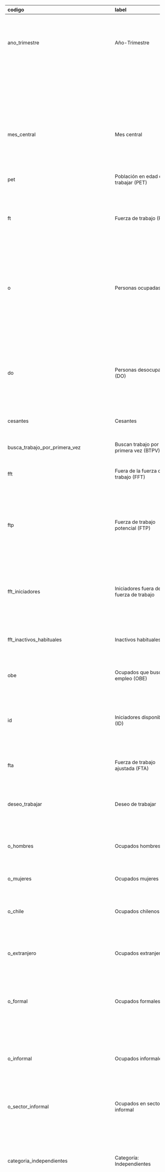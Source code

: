 | codigo                                    | label                                                                      | description                                                                                                                                                                                                                                                                                                                                                                  | desde   | hasta   |
|:------------------------------------------|:---------------------------------------------------------------------------|:-----------------------------------------------------------------------------------------------------------------------------------------------------------------------------------------------------------------------------------------------------------------------------------------------------------------------------------------------------------------------------|:--------|:--------|
| ano_trimestre                             | Año-Trimestre                                                              | Año asociado al **mes central** del trimestre móvil. Cada registro corresponde a un trimestre móvil compuesto por tres meses consecutivos, pero el año se define según el mes central.                                                                                                                                                                                       |         |         |
|                                           |                                                                            |                                                                                                                                                                                                                                                                                                                                                                              |         |         |
|                                           |                                                                            | Por ejemplo, el trimestre Diciembre 2024 - Enero 2025 - Febrero 2025 tiene mes central = Enero (1), por lo tanto, `ano_trimestre` = 2025.                                                                                                                                                                                                                                    |         |         |
| mes_central                               | Mes central                                                                | Número del mes (1 a 12) que representa el mes central del trimestre móvil. Por ejemplo, un trimestre Enero-Febrero-Marzo tiene mes central = 2.                                                                                                                                                                                                                              |         |         |
| pet                                       | Población en edad de trabajar (PET)                                        | Todas las personas de 15 años o más residentes en Chile, sin límite superior de edad. Sirve de universo para calcular tasas de participación y ocupación.                                                                                                                                                                                                                    |         |         |
| ft                                        | Fuerza de trabajo (FT)                                                     | Personas en edad de trabajar que, en la semana de referencia, estaban ocupadas o desocupadas.                                                                                                                                                                                                                                                                                |         |         |
| o                                         | Personas ocupadas (O)                                                      | Personas en edad de trabajar que, durante la semana de referencia, trabajaron al menos una hora en actividades para producir bienes o servicios a cambio de una remuneración (en dinero o especies), o que estuvieron ausentes temporalmente de su trabajo manteniendo un vínculo laboral. También incluye a quienes trabajan sin remuneración en el negocio de un familiar. |         |         |
| do                                        | Personas desocupadas (DO)                                                  | Personas en edad de trabajar que no tenían empleo en la semana de referencia, buscaron trabajo activamente en las últimas cuatro semanas y estaban disponibles para trabajar dentro de las próximas dos semanas.                                                                                                                                                             |         |         |
| cesantes                                  | Cesantes                                                                   | Subconjunto de desocupados/as que tuvieron una ocupación previa de al menos un mes.                                                                                                                                                                                                                                                                                          |         |         |
| busca_trabajo_por_primera_vez             | Buscan trabajo por primera vez (BTPV)                                      | Personas desocupadas que nunca han tenido una ocupación anterior.                                                                                                                                                                                                                                                                                                            |         |         |
| fft                                       | Fuera de la fuerza de trabajo (FFT)                                        | Personas en edad de trabajar que, durante la semana de referencia, no estaban ocupadas ni desocupadas.                                                                                                                                                                                                                                                                       |         |         |
| ftp                                       | Fuerza de trabajo potencial (FTP)                                          | Personas no ocupadas que manifestaron interés en trabajar, pero no buscaron activamente empleo o no estaban disponibles para comenzar a trabajar. También se les denomina «inactivos/as potencialmente activos/as».                                                                                                                                                          |         |         |
| fft_iniciadores                           | Iniciadores fuera de la fuerza de trabajo                                  | Personas fuera de la fuerza de trabajo que pronto iniciarán una actividad laboral, incluyendo tanto a quienes están disponibles para comenzar en ≤2 semanas como a quienes no lo están.                                                                                                                                                                                      |         |         |
| fft_inactivos_habituales                  | Inactivos habituales                                                       | Resto de personas fuera de la fuerza de trabajo que ni buscan trabajo ni están disponibles para hacerlo en el corto plazo.                                                                                                                                                                                                                                                   |         |         |
| obe                                       | Ocupados que buscaron empleo (OBE)                                         | Personas ocupadas que realizaron acciones de búsqueda de otro empleo o un empleo adicional durante las últimas cuatro semanas.                                                                                                                                                                                                                                               |         |         |
| id                                        | Iniciadores disponibles (ID)                                               | Personas fuera de la fuerza de trabajo que no buscaron trabajo porque iniciarán una actividad laboral pronto, pero están disponibles para comenzar dentro de las próximas dos semanas.                                                                                                                                                                                       |         |         |
| fta                                       | Fuerza de trabajo ajustada (FTA)                                           | Corresponde a la suma de la fuerza de trabajo y la fuerza de trabajo potencial. Se utiliza para calcular indicadores de subutilización laboral                                                                                                                                                                                                                               |         |         |
| deseo_trabajar                            | Deseo de trabajar                                                          | Personas fuera de la fuerza de trabajo que manifiestan querer trabajar pero no realizaron búsqueda activa.                                                                                                                                                                                                                                                                   | 2020-02 |         |
| o_hombres                                 | Ocupados hombres                                                           | Personas clasificadas como ocupadas (v. definición de «Ocupado/a» en la ENE) cuyo valor de la variable `sexo` = 1 (hombre) en el micro-dato.                                                                                                                                                                                                                                 |         |         |
| o_mujeres                                 | Ocupados mujeres                                                           | Personas ocupadas cuyo valor de la variable `sexo` = 2 (mujer).                                                                                                                                                                                                                                                                                                              |         |         |
| o_chile                                   | Ocupados chilenos                                                          | Ocupados/as cuyo código en la variable `nacionalidad` es 152 (Chile), según clasificación ISO 3166-1 numérica adoptada por el INE.                                                                                                                                                                                                                                           |         |         |
| o_extranjero                              | Ocupados extranjeros                                                       | Ocupados/as cuyo valor en `nacionalidad` es distinto de 152, es decir, personas de nacionalidad extranjera residentes en Chile.                                                                                                                                                                                                                                              |         |         |
| o_formal                                  | Ocupados formales                                                          | Ocupados/as cuyo vínculo laboral incluye cotizaciones de salud y pensión pagadas por el empleador o, para independientes, empresas con contabilidad formal inscrita en SII.                                                                                                                                                                                                  | 2017-08 |         |
| o_informal                                | Ocupados informales                                                        | Dependientes sin cotización de salud ni pensión asociada a su empleador; independientes cuyo negocio pertenece al sector informal o familiares no remunerados.                                                                                                                                                                                                               | 2017-08 |         |
| o_sector_informal                         | Ocupados en sector informal                                                | Ocupados/as cuyo negocio o unidad económica pertenece al sector informal —sin registro tributario ni contabilidad separada.                                                                                                                                                                                                                                                  | 2017-08 |         |
| categoria_independientes                  | Categoría: Independientes                                                  | Ocupados/as clasificados como *empleador/a* (`categoria_ocupacion` = 1), *trabajador/a por cuenta propia* (`categoria_ocupacion` = 2), o *familiar personal no remunerado* (`categoria_ocupacion` = 7).                                                                                                                                                                      |         |         |
| categoria_empleador                       | Categoría: Empleador                                                       | Independiente que opera una empresa, negocio o explotación agropecuaria y contrata al menos a un/a asalariado/a remunerado/a (`categoria_ocupacion` = 1).                                                                                                                                                                                                                    |         |         |
| categoria_cuenta_propia                   | Categoría: Cuenta propia                                                   | Persona que trabaja en forma independiente sin contratar asalariados/as y cuyo ingreso procede directamente de la venta de bienes o servicios (`categoria_ocupacion` = 2).                                                                                                                                                                                                   |         |         |
| categoria_familiar_personal_no_remunerado | Categoría: Familiar personal no remunerado                                 | Miembro del hogar que trabaja en la empresa, negocio o finca de un/a pariente sin percibir remuneración monetaria ni en especie (`categoria_ocupacion` = 7).                                                                                                                                                                                                                 |         |         |
| categoria_dependientes                    | Categoría: Dependientes                                                    | Trabajadores/as que prestan servicios a un/a empleador/a bajo relación de subordinación, abarcando asalariados/as del sector privado (`categoria_ocupacion` = 3), público (4), y servicio doméstico (5 y 6).                                                                                                                                                                 |         |         |
| categoria_asalariados                     | Categoría: Asalariados                                                     | Dependientes remunerados distintos del servicio doméstico; incluye asalariados/as del sector privado (`categoria_ocupacion` = 3) y público (4).                                                                                                                                                                                                                              |         |         |
| categoria_asalariado_sector_privado       | Categoría: Asalariado sector privado                                       | Dependiente remunerado cuyo empleador pertenece al sector privado (`categoria_ocupacion` = 3).                                                                                                                                                                                                                                                                               |         |         |
| categoria_asalariado_sector_publico       | Categoría: Asalariado sector público                                       | Dependiente remunerado cuyo empleador corresponde al Estado o sus entidades (`categoria_ocupacion` = 4).                                                                                                                                                                                                                                                                     |         |         |
| categoria_servicio_domestico              | Categoría: Servicio doméstico                                              | Conjunto de trabajadores/as que realizan labores domésticas remuneradas en hogares particulares, ya sea viviendo en su propio hogar (`categoria_ocupacion` = 5) o en el hogar empleador (`categoria_ocupacion` = 6).                                                                                                                                                         |         |         |
| categoria_serv_domestico_puertas_afuera   | Categoría: Servicio doméstico puertas afuera                               | Trabajador/a de casa particular que vive en su propio hogar y acude a trabajar durante el día (`categoria_ocupacion` = 5).                                                                                                                                                                                                                                                   |         |         |
| categoria_serv_domestico_puertas_adentro  | Categoría: Servicio doméstico puertas adentro                              | Trabajador/a que reside en el hogar empleador formando parte del servicio doméstico (`categoria_ocupacion` = 6).                                                                                                                                                                                                                                                             |         |         |
| categoria_no_corresponde                  | Categoría: No corresponde                                                  | Código reservado (`categoria_ocupacion` = 0) para casos sin información o en los que la categoría ocupacional no aplica al entrevistado/a.                                                                                                                                                                                                                                   |         |         |
| grupo_ciuo08_1                            | CIUO08 G1 Directivos y gerentes                                            | Ocupados/as cuyo Gran Grupo CIUO-08 = 1 (Directores, gerentes y administradores).                                                                                                                                                                                                                                                                                            | 2017-02 |         |
| grupo_ciuo08_2                            | CIUO08 G2 Profesionales, científicos e intelectuales                       | Ocupados/as cuyo Gran Grupo CIUO-08 = 2 (Profesionales, científicos e intelectuales). Incluye médicos, docentes universitarios, ingenieros, abogados y otros/as que requieren nivel de cualificación alto (ISCED 5-8).                                                                                                                                                       | 2017-02 |         |
| grupo_ciuo08_3                            | CIUO08 G3 Técnicos y profesionales de nivel medio                          | Ocupados/as con Gran Grupo 3 (Técnicos y profesionales de nivel medio): por ejemplo técnicos en enfermería, asistentes contables, paramédicos, programadores de nivel medio.                                                                                                                                                                                                 | 2017-02 |         |
| grupo_ciuo08_4                            | CIUO08 G4 Personal de apoyo administrativo                                 | Trabajadores/as clasificados en el Gran Grupo 4 de CIUO-08: secretarios/as, recepcionistas, oficinistas y otros empleos de apoyo administrativo.                                                                                                                                                                                                                             | 2017-02 |         |
| grupo_ciuo08_5                            | CIUO08 G5 Trabajadores de los servicios y comercios                        | Gran Grupo 5 de CIUO-08: vendedores/as, camareros/as, cuidadores/as, personal de seguridad, entre otros puestos de servicios y ventas.                                                                                                                                                                                                                                       | 2017-02 |         |
| grupo_ciuo08_6                            | CIUO08 G6 Agricultores y trabajadores agropecuarios / pesqueros            | Comprende las ocupaciones agrícolas, ganaderas, forestales y pesqueras calificadas listadas en el Gran Grupo 6 de CIUO-08.                                                                                                                                                                                                                                                   | 2017-02 |         |
| grupo_ciuo08_7                            | CIUO08 G7 Artesanos y operarios de oficios                                 | Ocupados/as del Gran Grupo 7: oficiales, operarios y artesanos de artes mecánicas, construcción, electricidad, etc.                                                                                                                                                                                                                                                          | 2017-02 |         |
| grupo_ciuo08_8                            | CIUO08 G8 Operadores de máquinas y ensambladores                           | Incluye operadores/as de instalaciones fijas, máquinas industriales, vehículos y personal de ensamblaje (Gran Grupo 8).                                                                                                                                                                                                                                                      | 2017-02 |         |
| grupo_ciuo08_9                            | CIUO08 G9 Ocupaciones elementales                                          | Trabajos que requieren competencias básicas: limpieza, apoyo manual, carga y descarga, mensajería, etc. (Gran Grupo 9 de CIUO-08).                                                                                                                                                                                                                                           | 2017-02 |         |
| grupo_ciuo08_10                           | CIUO08 G10 No identificado                                                 | Registros ocupacionales que la ENE no logra codificar en los grandes grupos 1-9; el INE los etiqueta como ‘Otros no identificados’. Corresponde al código 10 utilizado en la difusión nacional.                                                                                                                                                                              | 2017-02 |         |
| grupo_ciuo08_nsnr                         | CIUO08 Sin clasificación / NS-NR                                           | Casos sin información suficiente o respuestas ‘No Sabe / No Responde’ en la codificación CIUO-08.                                                                                                                                                                                                                                                                            | 2017-02 |         |
| grupo_ciuo88_1                            | CIUO88 G1 Miembros poder ejecutivo y directivos adm. pública/empresas      | Ocupados/as cuyo Gran Grupo CIUO-88 = 1: Legisladores, altos funcionarios gubernamentales, directores corporativos y gerentes generales.                                                                                                                                                                                                                                     |         | 2019-02 |
| grupo_ciuo88_2                            | CIUO88 G2 Profesionales científicos e intelectuales                        | Gran Grupo 2: Profesionales de ciencias físicas, de la salud, docencia y otras profesiones que requieren formación universitaria completa.                                                                                                                                                                                                                                   |         | 2019-02 |
| grupo_ciuo88_3                            | CIUO88 G3 Técnicos y profesionales de nivel medio                          | Gran Grupo 3: Técnicos/as, asistentes y profesionales de nivel medio que apoyan labores científicas, sanitarias, docentes, artísticas o administrativas.                                                                                                                                                                                                                     |         | 2019-02 |
| grupo_ciuo88_4                            | CIUO88 G4 Empleados de oficina                                             | Gran Grupo 4: Personal de apoyo administrativo — secretarios/as, digitadores, contables, recepcionistas y otros empleados de oficina y atención al cliente.                                                                                                                                                                                                                  |         | 2019-02 |
| grupo_ciuo88_5                            | CIUO88 G5 Trabajadores de los servicios y vendedores                       | Gran Grupo 5: Personal de servicios personales, protección, comercio y venta al detalle, incluidos meseros/as, peluqueros/as y dependientes de tiendas y mercados.                                                                                                                                                                                                           |         | 2019-02 |
| grupo_ciuo88_6                            | CIUO88 G6 Agricultores y trab. agropecuarios/pesqueros                     | Gran Grupo 6: Trabajadores/as calificados/as de la agricultura, silvicultura, ganadería y pesca — tanto de mercado como de subsistencia.                                                                                                                                                                                                                                     |         | 2019-02 |
| grupo_ciuo88_7                            | CIUO88 G7 Oficiales, operarios y artesanos de oficios                      | Gran Grupo 7: Oficiales, artesanos y operarios de oficios mecánicos, construcción, imprenta, joyería, textiles y similares.                                                                                                                                                                                                                                                  |         | 2019-02 |
| grupo_ciuo88_8                            | CIUO88 G8 Operadores de instalaciones y máquinas/montadores                | Gran Grupo 8: Operadores/as de plantas industriales, máquinas fijas o móviles, conductores y ensambladores de equipo.                                                                                                                                                                                                                                                        |         | 2019-02 |
| grupo_ciuo88_9                            | CIUO88 G9 Trabajadores no calificados                                      | Gran Grupo 9: Ocupaciones elementales que realizan tareas simples y rutinarias que requieren poca o ninguna formación formal previa.                                                                                                                                                                                                                                         |         | 2019-02 |
| grupo_ciuo88_10                           | CIUO88 G10 Otros no identificados                                          | Registros de ocupaciones insuficientemente descritas o que no encajan en los grupos 1-9; se usan como categoría residual en la ENE histórica.                                                                                                                                                                                                                                |         | 2019-02 |
| grupo_ciuo88_nsnr                         | CIUO88 Sin clasificación / NS-NR                                           | Casos en que la ocupación fue declarada como ‘No sabe/No responde’ o no puede asignarse a ningún gran grupo de la CIUO-88.                                                                                                                                                                                                                                                   |         | 2019-02 |
| grupo_ciuo_alta                           | CIUO grupo alto (1-3)                                                      | Personas ocupadas clasificadas en los **grandes grupos 1 a 3** de la Clasificación Internacional Uniforme de Ocupaciones (CIUO), que incluyen:                                                                                                                                                                                                                               |         |         |
|                                           |                                                                            | - Directivos/as y gerentes (G1),                                                                                                                                                                                                                                                                                                                                             |         |         |
|                                           |                                                                            | - Profesionales científicos/as e intelectuales (G2),                                                                                                                                                                                                                                                                                                                         |         |         |
|                                           |                                                                            | - Técnicos/as y profesionales de nivel medio (G3).                                                                                                                                                                                                                                                                                                                           |         |         |
|                                           |                                                                            |                                                                                                                                                                                                                                                                                                                                                                              |         |         |
|                                           |                                                                            | Estas ocupaciones corresponden a un nivel de **alta calificación**.                                                                                                                                                                                                                                                                                                          |         |         |
| grupo_ciuo_media_baja                     | CIUO grupo medio-bajo (4-9)                                                | Personas ocupadas en los **grandes grupos 4 a 9** de la CIUO, que incluyen todas las ocupaciones de calificación media y las elementales:                                                                                                                                                                                                                                    |         |         |
|                                           |                                                                            | - Grupos 4 a 8 (ver CIUO grupo medio), más                                                                                                                                                                                                                                                                                                                                   |         |         |
|                                           |                                                                            | - Ocupaciones elementales (G9), caracterizadas por tareas simples y rutinarias.                                                                                                                                                                                                                                                                                              |         |         |
| grupo_ciuo_media                          | CIUO grupo medio (4-8)                                                     | Personas ocupadas en los **grandes grupos 4 a 8** de la CIUO, que abarcan:                                                                                                                                                                                                                                                                                                   |         |         |
|                                           |                                                                            | - Personal de apoyo administrativo (G4),                                                                                                                                                                                                                                                                                                                                     |         |         |
|                                           |                                                                            | - Trabajadores/as de servicios y ventas (G5),                                                                                                                                                                                                                                                                                                                                |         |         |
|                                           |                                                                            | - Agricultores/as y trabajadores agropecuarios/pesqueros (G6),                                                                                                                                                                                                                                                                                                               |         |         |
|                                           |                                                                            | - Artesanos/as y operarios de oficios (G7),                                                                                                                                                                                                                                                                                                                                  |         |         |
|                                           |                                                                            | - Operadores/as de maquinaria y ensambladores (G8).                                                                                                                                                                                                                                                                                                                          |         |         |
|                                           |                                                                            |                                                                                                                                                                                                                                                                                                                                                                              |         |         |
|                                           |                                                                            | Estas ocupaciones se consideran de **calificación media**.                                                                                                                                                                                                                                                                                                                   |         |         |
| grupo_ciuo_baja                           | CIUO grupo bajo (9)                                                        | Personas ocupadas clasificadas en el **gran grupo 9** de la CIUO —Ocupaciones elementales—, asociadas a tareas simples y rutinarias que requieren escasa formación formal.                                                                                                                                                                                                   |         |         |
| grupo_ciuo_otras                          | CIUO otros                                                                 | Personas ocupadas cuyo código de gran grupo en CIUO **no está en el rango 1-9**, ya sea por pertenecer al gran grupo 10 (ocupaciones en fuerzas armadas) o por no tener una clasificación válida o declarada (NS/NR).                                                                                                                                                        |         |         |
| o_sin_basica_completa                     | Sin educación Básica completa                                              | Ocupados/as cuyo **nivel educacional más alto** está por debajo de la enseñanza básica completa.                                                                                                                                                                                                                                                                             |         |         |
|                                           |                                                                            |                                                                                                                                                                                                                                                                                                                                                                              |         |         |
|                                           |                                                                            | Incluye:                                                                                                                                                                                                                                                                                                                                                                     |         |         |
|                                           |                                                                            | - Personas que declararon 'Nunca estudió', preescolar o básica/primaria sin haberla finalizado (`nivel` entre 0 y 3, con `termino_nivel` ≠ 1).                                                                                                                                                                                                                               |         |         |
|                                           |                                                                            | - Casos con códigos fuera del rango 3-14, considerados por el INE como ausencia de estudios formales.                                                                                                                                                                                                                                                                        |         |         |
| o_ed_basica_completa                      | Educación Básica completa                                                  | Ocupados/as que **completaron la enseñanza básica o primaria** (`nivel` = 3 y `termino_nivel` = 1), o que cursaron enseñanza media sin terminarla (`nivel` entre 4 y 6 o igual a 14, con `termino_nivel` ≠ 1).                                                                                                                                                               |         |         |
| o_ed_media_completa                       | Educación Media completa                                                   | Ocupados/as que **terminaron la enseñanza media** (común, técnico-profesional o humanidades) — `nivel` entre 4 y 6 o igual a 14, con `termino_nivel` = 1 — o que iniciaron estudios superiores **sin concluirlos** (`nivel` entre 7 y 9 con `termino_nivel` ≠ 1).                                                                                                            |         |         |
| o_ed_sup_completa                         | Educación Superior completa                                                | Ocupados/as con **estudios superiores finalizados**, incluyendo:                                                                                                                                                                                                                                                                                                             |         |         |
|                                           |                                                                            | - Carrera técnica de nivel superior en CFT (`nivel` = 7, `termino_nivel` = 1),                                                                                                                                                                                                                                                                                               |         |         |
|                                           |                                                                            | - Título profesional en Instituto Profesional (`nivel` = 8, `termino_nivel` = 1),                                                                                                                                                                                                                                                                                            |         |         |
|                                           |                                                                            | - Estudios universitarios o de posgrado completos (`nivel` entre 9 y 12).                                                                                                                                                                                                                                                                                                    |         |         |
| o_ed_sup_cft                              | Ed. Superior en CFT                                                        | Ocupados/as con **carrera técnica de nivel superior completada** (`nivel` = 7 y `termino_nivel` = 1).                                                                                                                                                                                                                                                                        |         |         |
| o_ed_sup_ip                               | Ed. Superior en IP                                                         | Ocupados/as con **título profesional de Instituto Profesional** completado (`nivel` = 8 y `termino_nivel` = 1).                                                                                                                                                                                                                                                              |         |         |
| o_ed_sup_univ                             | Ed. Superior universitaria                                                 | Ocupados/as con **título universitario o de posgrado completo**:                                                                                                                                                                                                                                                                                                             |         |         |
|                                           |                                                                            | `nivel` = 9 (universitario), 10 (postítulo), 11 (magíster), o 12 (doctorado).                                                                                                                                                                                                                                                                                                |         |         |
| o_ed_sup_ciuo_alta                        | Ed. Superior y grupo CIUO alto (1-3)                                       | Personas ocupadas con **educación superior completa** cuya ocupación se clasifica dentro de los **grandes grupos CIUO 1 a 3**:                                                                                                                                                                                                                                               |         |         |
|                                           |                                                                            | - Directivos y gerentes                                                                                                                                                                                                                                                                                                                                                      |         |         |
|                                           |                                                                            | - Profesionales científicos e intelectuales                                                                                                                                                                                                                                                                                                                                  |         |         |
|                                           |                                                                            | - Técnicos y profesionales de nivel medio                                                                                                                                                                                                                                                                                                                                    |         |         |
|                                           |                                                                            |                                                                                                                                                                                                                                                                                                                                                                              |         |         |
|                                           |                                                                            | Corresponde a ocupaciones de alta calificación, de acuerdo con la clasificación CIUO-08 (OIT).                                                                                                                                                                                                                                                                               |         |         |
| o_ed_sup_ciuo_media_baja                  | Ed. Superior y grupo CIUO medio-bajo (4-9)                                 | Personas ocupadas con **educación superior completa** cuya ocupación se ubica en los **grandes grupos CIUO 4 a 9**, que incluyen:                                                                                                                                                                                                                                            |         |         |
|                                           |                                                                            | - Personal de apoyo administrativo                                                                                                                                                                                                                                                                                                                                           |         |         |
|                                           |                                                                            | - Trabajadores de servicios, ventas, agricultura, oficios y maquinaria                                                                                                                                                                                                                                                                                                       |         |         |
|                                           |                                                                            | - Ocupaciones elementales                                                                                                                                                                                                                                                                                                                                                    |         |         |
|                                           |                                                                            |                                                                                                                                                                                                                                                                                                                                                                              |         |         |
|                                           |                                                                            | Agrupa ocupaciones de calificación media o baja, en contraste con los grupos 1-3.                                                                                                                                                                                                                                                                                            |         |         |
| o_ed_sup_ciuo_no_alta                     | Ed. Superior y grupo CIUO no-alto                                          | Personas ocupadas con **educación superior completa** que se desempeñan en ocupaciones **fuera de los grandes grupos CIUO 1 a 3**.                                                                                                                                                                                                                                           |         |         |
|                                           |                                                                            | Incluye tanto los grupos 4 a 9 como casos sin codificación ocupacional (NS/NR).                                                                                                                                                                                                                                                                                              |         |         |
| rama_1                                    | Rama 1: Agricultura, ganadería, silvicultura y pesca                       | Ocupados/as cuya actividad económica principal se clasifica en la Sección A de la CIIU Rev.4 (Agricultura, ganadería, silvicultura y pesca).                                                                                                                                                                                                                                 | 2017-08 |         |
| rama_2                                    | Rama 2: Explotación de minas y canteras                                    | Ocupados/as clasificados en la Sección B de la CIIU Rev.4 (Explotación de minas y canteras).                                                                                                                                                                                                                                                                                 | 2017-08 |         |
| rama_3                                    | Rama 3: Industrias manufactureras                                          | Ocupados/as cuya actividad principal corresponde a la Sección C Industrias manufactureras de la CIIU Rev.4.                                                                                                                                                                                                                                                                  | 2017-08 |         |
| rama_4                                    | Rama 4: Suministro de electricidad, gas, vapor y aire acondicionado        | Sección D de la CIIU Rev.4: producción y distribución de energía eléctrica y otros suministros energéticos.                                                                                                                                                                                                                                                                  | 2017-08 |         |
| rama_5                                    | Rama 5: Suministro de agua; alcantarillado, gestión de residuos            | Corresponde a la Sección E de la CIIU Rev.4 (agua, saneamiento y actividades de descontaminación).                                                                                                                                                                                                                                                                           | 2017-08 |         |
| rama_6                                    | Rama 6: Construcción                                                       | Ocupaciones encuadradas en la Sección F Construcción de la CIIU Rev.4.                                                                                                                                                                                                                                                                                                       | 2017-08 |         |
| rama_7                                    | Rama 7: Comercio al por mayor y al por menor                               | Ocupados/as cuya actividad económica principal se clasifica en la Sección G de la CIIU Rev.4 (Comercio).                                                                                                                                                                                                                                                                     | 2017-08 |         |
| rama_8                                    | Rama 8: Transporte y almacenamiento                                        | Sección H de la CIIU Rev.4: transporte terrestre, acuático, aéreo, almacenamiento y actividades de apoyo al transporte.                                                                                                                                                                                                                                                      | 2017-08 |         |
| rama_9                                    | Rama 9: Actividades de alojamiento y de servicio de comidas                | Sección I de la CIIU Rev.4 (hoteles, restaurantes y servicios de comidas y bebidas).                                                                                                                                                                                                                                                                                         | 2017-08 |         |
| rama_10                                   | Rama 10: Información y comunicaciones                                      | Sección J de la CIIU Rev.4: telecomunicaciones, edición, programación informática y otros servicios de información.                                                                                                                                                                                                                                                          | 2017-08 |         |
| rama_11                                   | Rama 11: Actividades financieras y de seguros                              | Sección K de la CIIU Rev.4: intermediación financiera, seguros y fondos de pensiones.                                                                                                                                                                                                                                                                                        | 2017-08 |         |
| rama_12                                   | Rama 12: Actividades inmobiliarias                                         | Sección L de la CIIU Rev.4: alquiler, compra-venta y gestión de bienes inmuebles propios o arrendados.                                                                                                                                                                                                                                                                       | 2017-08 |         |
| rama_13                                   | Rama 13: Actividades profesionales, científicas y técnicas                 | Sección M de la CIIU Rev.4: servicios jurídicos, contables, de arquitectura, consultoría, I+D, publicidad, etc.                                                                                                                                                                                                                                                              | 2017-08 |         |
| rama_14                                   | Rama 14: Actividades de servicios administrativos y de apoyo               | Sección N de la CIIU Rev.4: alquiler de maquinaria, servicios de empleo, agencias de viaje, limpieza, seguridad y otros apoyos.                                                                                                                                                                                                                                              | 2017-08 |         |
| rama_15                                   | Rama 15: Administración pública y defensa                                  | Sección O de la CIIU Rev.4: administración pública, defensa y planes de seguridad social obligatorios.                                                                                                                                                                                                                                                                       | 2017-08 |         |
| rama_16                                   | Rama 16: Enseñanza                                                         | Sección P de la CIIU Rev.4 que cubre todos los niveles y tipos de educación formal.                                                                                                                                                                                                                                                                                          | 2017-08 |         |
| rama_17                                   | Rama 17: Actividades de atención de la salud humana y de asistencia social | Sección Q de la CIIU Rev.4: hospitales, atención ambulatoria, servicios sociales con y sin alojamiento.                                                                                                                                                                                                                                                                      | 2017-08 |         |
| rama_18                                   | Rama 18: Actividades artísticas, de entretenimiento y recreativas          | Sección R de la CIIU Rev.4: artes escénicas, bibliotecas, deportes y otras actividades recreativas.                                                                                                                                                                                                                                                                          | 2017-08 |         |
| rama_19                                   | Rama 19: Otras actividades de servicios                                    | Sección S de la CIIU Rev.4: asociaciones, reparación de computadores y enseres, servicios personales, etc.                                                                                                                                                                                                                                                                   | 2017-08 |         |
| rama_20                                   | Rama 20: Actividades de los hogares como empleadores                       | Sección T de la CIIU Rev.4: hogares que producen bienes o servicios de uso propio / como empleadores de personal doméstico.                                                                                                                                                                                                                                                  | 2017-08 |         |
| rama_21                                   | Rama 21: Actividades de organizaciones y órganos extraterritoriales        | Sección U de la CIIU Rev.4: organismos internacionales, representaciones diplomáticas y otras entidades extraterritoriales.                                                                                                                                                                                                                                                  | 2017-08 |         |
| horas_1_30                                | Horas 1-30                                                                 | Personas ocupadas cuyo número **habitual** de horas trabajadas a la semana se encuentra entre 1 y 30, ambas inclusive.                                                                                                                                                                                                                                                       |         |         |
| tpi                                       | Ocupados/as a tiempo parcial involuntario (TPI)                            | Ocupados/as que trabajan menos de 30 horas habituales a la semana y declaran disponibilidad para trabajar más horas.                                                                                                                                                                                                                                                         |         |         |
| tpv                                       | Tiempo parcial voluntario (TPV)                                            | Ocupados/as que trabajan ≤ 30 horas habituales y declaran no querer trabajar más horas.                                                                                                                                                                                                                                                                                      |         |         |
| horas_31_44                               | Horas 31-44                                                                | Ocupados/as con jornada habitual igual o superior a 31 e inferior o igual a 44 horas semanales.                                                                                                                                                                                                                                                                              |         |         |
| horas_31_39                               | Horas 31-39                                                                | Sub-conjunto específico dentro de 31-44 h; se utiliza para comparar con flexibilidad el tramo inmediatamente inferior a 40 h.                                                                                                                                                                                                                                                |         |         |
| horas_40                                  | Horas 40                                                                   | Ocupados/as que declaran exactamente 40 horas habituales.                                                                                                                                                                                                                                                                                                                    |         |         |
| horas_41_44                               | Horas 41-44                                                                | Ocupados/as con 41 a 44 horas semanales habituales: tramo de ajuste entre 40 h y la jornada legal previa de 45 h.                                                                                                                                                                                                                                                            |         |         |
| horas_45                                  | Horas 45                                                                   | Ocupados/as que informan exactamente 45 horas habituales.                                                                                                                                                                                                                                                                                                                    |         |         |
| horas_46_mas                              | Horas ≥46                                                                  | Ocupados/as que declaran 46 horas o más de trabajo habitual por semana.                                                                                                                                                                                                                                                                                                      |         |         |
| horas_efectivas_46_mas                    | Horas efectivas ≥46                                                        | Personas ocupadas cuya **última semana** registró 46 h o más de trabajo **efectivo** (excluye ausencias y licencias).                                                                                                                                                                                                                                                        |         |         |
| o_declaran_horas                          | Ocupados que declaran horas                                                | Total de ocupados/as con respuesta válida en las preguntas de horas habituales y efectivas (≠ 888/999).                                                                                                                                                                                                                                                                      |         |         |
| promedio_horas_efectivas_sin_ausentes     | Prom. horas efectivas sin ausentes                                         | Promedio ponderado de horas efectivas trabajadas **solo entre ocupados/as sin ausencias**, es decir, quienes reportaron horas efectivas mayores a cero en la semana de referencia.                                                                                                                                                                                           |         |         |
| promedio_horas_efectivas_declaran_horas   | Prom. horas efectivas (declaran)                                           | Promedio ponderado de horas efectivas entre quienes **reportaron** alguna hora trabajada en la semana de referencia.                                                                                                                                                                                                                                                         |         |         |
| promedio_horas_habituales                 | Prom. horas habituales                                                     | Promedio ponderado de horas que los ocupados/as trabajan **habitualmente** en una semana típica, con redondeo a 3 decimales.                                                                                                                                                                                                                                                 |         |         |
| td                                        | Tasa de desocupación (%)                                                   | Desocupados / Fuerza de trabajo × 100, redondeada a 3 decimales.                                                                                                                                                                                                                                                                                                             |         |         |
| to                                        | Tasa de ocupación (%)                                                      | Ocupados / PET × 100, redondeada a 3 decimales.                                                                                                                                                                                                                                                                                                                              |         |         |
| tp                                        | Tasa de participación (%)                                                  | Fuerza de trabajo / PET × 100, redondeada a 3 decimales.                                                                                                                                                                                                                                                                                                                     |         |         |
| tpl                                       | Tasa de presión laboral (%)                                                | (DO + ID + OBE) / (FT + ID) × 100.                                                                                                                                                                                                                                                                                                                                           |         |         |
|                                           |                                                                            | Mide la ‘presión’ sobre el mercado laboral sumando a las personas desocupadas, a los ocupados que buscaron otro empleo y a los iniciadores disponibles, respecto de una fuerza de trabajo ampliada que incluye a estos últimos.                                                                                                                                              |         |         |
| su1                                       | Tasa SU1 (%)                                                               | [(Desocupados + Iniciadores disponibles) / (FT + ID)] × 100.                                                                                                                                                                                                                                                                                                                 |         |         |
| su2                                       | Tasa SU2 (%)                                                               | [(Desocupados + ID + TPI) / (FT + ID)] × 100.                                                                                                                                                                                                                                                                                                                                |         |         |
| su3                                       | Tasa SU3 (%)                                                               | [(Desocupados + ID + FTP) / FTA] × 100.                                                                                                                                                                                                                                                                                                                                      |         |         |
| su4                                       | Tasa SU4 (%)                                                               | [(Desocupados + ID + TPI + FTP) / FTA] × 100.                                                                                                                                                                                                                                                                                                                                |         |         |
| toi                                       | Tasa de empleo informal (%)                                                | OI / O × 100.                                                                                                                                                                                                                                                                                                                                                                | 2017-08 |         |
|                                           |                                                                            | Porcentaje de ocupados/as clasificados como informales según criterio de cotización (dependientes) o pertenencia al sector informal (independientes y familiares no remunerados).                                                                                                                                                                                            |         |         |
| tosi                                      | Tasa de empleo en sector informal (%)                                      | OSI / O × 100.                                                                                                                                                                                                                                                                                                                                                               | 2017-08 |         |
|                                           |                                                                            | Proporción de ocupados/as cuya unidad económica pertenece al sector informal, definida por ausencia de registro tributario o contabilidad formal separada.                                                                                                                                                                                                                   |         |         |
| tp_sin_declarar_voluntareidad             | Tiempo parcial sin declarar voluntariedad                                  | Ocupados/as ≤ 30 h semanales que no especifican si la reducción de jornada es voluntaria o involuntaria.                                                                                                                                                                                                                                                                     |         |         |